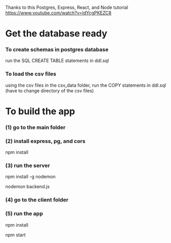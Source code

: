 Thanks to this Postgres, Express, React, and Node tutorial https://www.youtube.com/watch?v=ldYcgPKEZC8

# Get the database ready
### To create schemas in postgres database
run the SQL CREATE TABLE statements in ddl.sql
### To load the csv files 
using the csv files in the csv_data folder, run the COPY statements in ddl.sql (have to change directory of the csv files)

# To build the app
### (1) go to the main folder
### (2) install express, pg, and cors
npm install 
### (3) run the server
npm install -g nodemon

nodemon backend.js

### (4) go to the client folder
### (5) run the app
npm install

npm start
